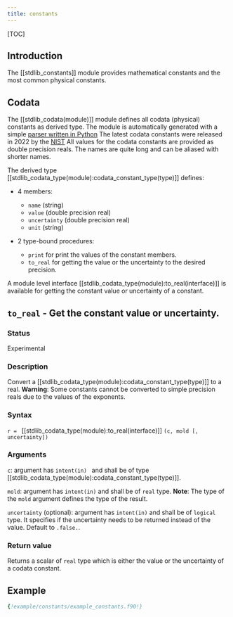 ```yaml
---
title: constants
---
```


[TOC]

## Introduction


The [[stdlib_constants]] module provides mathematical constants and the most common physical constants.


## Codata

The [[stdlib_codata(module)]] module defines all codata (physical) constants as derived 
type. The module is automatically generated with a simple 
[parser written in Python](https://github.com/MilanSkocic/codata/)
The latest codata constants were released in 2022 by the [NIST](http://physics.nist.gov/constants)
All values for the codata constants are provided as double precision reals. 
The names are quite long and can be aliased with shorter names.

The derived type [[stdlib_codata_type(module):codata_constant_type(type)]] defines:

* 4 members:

    * `name` (string)
    * `value` (double precision real)
    * `uncertainty` (double precision real)
    * `unit` (string)

* 2 type-bound procedures:

    * `print` for print the values of the constant members.
    * `to_real` for getting the value or the uncertainty to the desired precision.

A module level interface [[stdlib_codata_type(module):to_real(interface)]] is 
available for getting the constant value or uncertainty of a constant. 

## `to_real` - Get the constant value or uncertainty.

### Status

Experimental

### Description

Convert a [[stdlib_codata_type(module):codata_constant_type(type)]] to a real. 
**Warning**: Some constants cannot be converted to simple precision reals due to the values of the exponents.

### Syntax

`r = ` [[stdlib_codata_type(module):to_real(interface)]] `(c, mold [, uncertainty])`

### Arguments

`c`: argument has `intent(in) ` and shall be of type [[stdlib_codata_type(module):codata_constant_type(type)]].

`mold`: argument has `intent(in)` and shall be of `real` type. 
**Note**: The type of the `mold` argument defines the type of the result.

`uncertainty` (optional): argument has `intent(in)` and shall be of `logical` type. 
It specifies if the uncertainty needs to be returned instead of the value. Default to `.false.`.

### Return value

Returns a scalar of `real` type which is either the value or the uncertainty of a codata constant.

## Example

```fortran
{!example/constants/example_constants.f90!}
```
